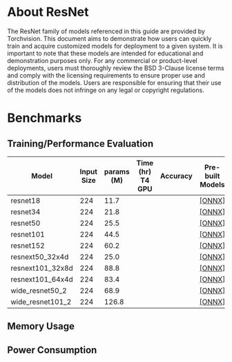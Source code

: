 # About ResNet

The ResNet family of models referenced in this guide are provided by Torchvision. This document aims to demonstrate how users can quickly train and acquire customized models for deployment to a given system. It is important to note that these models are intended for educational and demonstration purposes only. For any commercial or product-level deployments, users must thoroughly review the BSD 3-Clause license terms and comply with the licensing requirements to ensure proper use and distribution of the models. Users are responsible for ensuring that their use of the models does not infringe on any legal or copyright regulations.

# Benchmarks
## Training/Performance Evaluation

|  Model     |  Input Size         |  params (M)         | Time (hr)<br>T4 GPU   |  Accuracy  | Pre-built Models   |
|------------|---------------------|---------------------|-----------------------|------------|--------------------|
| resnet18         |224  | 11.7         |                       |            |[[ONNX]](https://itriaihub.blob.core.windows.net/modelzoo/Image-Classification/ResNets/resnet18.onnx)          |
| resnet34         |224  | 21.8         |                       |            |[[ONNX]](https://itriaihub.blob.core.windows.net/modelzoo/Image-Classification/ResNets/resnet34.onnx)          |
| resnet50         |224  | 25.5         |                       |            |[[ONNX]](https://itriaihub.blob.core.windows.net/modelzoo/Image-Classification/ResNets/resnet50.onnx)          |
| resnet101        |224  | 44.5         |                       |            |[[ONNX]](https://itriaihub.blob.core.windows.net/modelzoo/Image-Classification/ResNets/resnet101.onnx)          |
| resnet152        |224  | 60.2         |                       |            |[[ONNX]](https://itriaihub.blob.core.windows.net/modelzoo/Image-Classification/ResNets/resnet152.onnx)          |
| resnext50_32x4d  |224  | 25.0         |                       |            |[[ONNX]](https://itriaihub.blob.core.windows.net/modelzoo/Image-Classification/ResNets/resnext50_32x4d.onnx)          |
| resnext101_32x8d |224  | 88.8         |                       |            |[[ONNX]](https://itriaihub.blob.core.windows.net/modelzoo/Image-Classification/ResNets/resnext101_32x8d.onnx)          |
| resnext101_64x4d |224  | 83.4         |                       |            |[[ONNX]](https://itriaihub.blob.core.windows.net/modelzoo/Image-Classification/ResNets/resnext101_64x4d.onnx)          |
| wide_resnet50_2  |224  | 68.9         |                       |            |[[ONNX]](https://itriaihub.blob.core.windows.net/modelzoo/Image-Classification/ResNets/wide_resnet50_2.onnx)          |
| wide_resnet101_2 |224  | 126.8        |                       |            |[[ONNX]](https://itriaihub.blob.core.windows.net/modelzoo/Image-Classification/ResNets/wide_resnet101_2.onnx)          |


## Memory Usage
## Power Consumption
